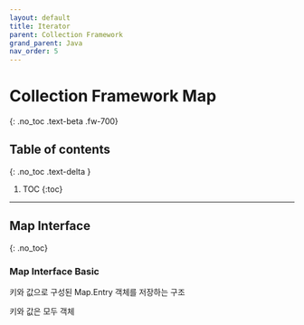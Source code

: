 ```yaml
---
layout: default
title: Iterator
parent: Collection Framework
grand_parent: Java
nav_order: 5
---
```


# Collection Framework Map
{: .no_toc .text-beta .fw-700}

## Table of contents
{: .no_toc .text-delta }

1. TOC
{:toc}

---

## Map Interface
{: .no_toc}

### Map Interface Basic

키와 값으로 구성된 Map.Entry 객체를 저장하는 구조

키와 값은 모두 객체




